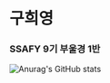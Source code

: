 # 구희영

### SSAFY 9기 부울경 1반

![Anurag's GitHub stats](https://github-readme-stats.vercel.app/api?username=hi9900&show_icons=true&bg_color=00000000)


